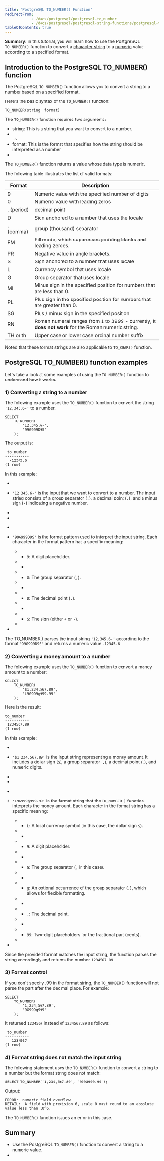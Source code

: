```yaml
---
title: 'PostgreSQL TO_NUMBER() Function'
redirectFrom:
            - /docs/postgresql/postgresql-to_number 
            - /docs/postgresql/postgresql-string-functions/postgresql-to_number/
tableOfContents: true
---
```


**Summary**: in this tutorial, you will learn how to use the PostgreSQL `TO_NUMBER()` function to convert a [character string](/docs/postgresql/postgresql-char-varchar-text/) to a [numeric](https://www.postgresqltutorial.com/postgresql-tutorial/postgresql-numeric) value according to a specified format.



## Introduction to the PostgreSQL TO_NUMBER() function



The PostgreSQL `TO_NUMBER()` function allows you to convert a string to a number based on a specified format.



Here's the basic syntax of the `TO_NUMBER()` function:



```
TO_NUMBER(string, format)
```



The `TO_NUMBER()` function requires two arguments:



- string: This is a string that you want to convert to a number.
- -
- format: This is the format that specifies how the string should be interpreted as a number.
- 


The `TO_NUMBER()` function returns a value whose data type is numeric.



The following table illustrates the list of valid formats:



| Format     | Description                                                                                         |
| ---------- | --------------------------------------------------------------------------------------------------- |
| 9          | Numeric value with the specified number of digits                                                   |
| 0          | Numeric value with leading zeros                                                                    |
| . (period) | decimal point                                                                                       |
| D          | Sign anchored to a number that uses the locale                                                      |
| , (comma)  | group (thousand) separator                                                                          |
| FM         | Fill mode, which suppresses padding blanks and leading zeroes.                                      |
| PR         | Negative value in angle brackets.                                                                   |
| S          | Sign anchored to a number that uses locale                                                          |
| L          | Currency symbol that uses locale                                                                    |
| G          | Group separator that uses locale                                                                    |
| MI         | Minus sign in the specified position for numbers that are less than 0.                              |
| PL         | Plus sign in the specified position for numbers that are greater than 0.                            |
| SG         | Plus / minus sign in the specified position                                                         |
| RN         | Roman numeral ranges from 1 to 3999 - currently, it **does not work** for the Roman numeric string. |
| TH or th   | Upper case or lower case ordinal number suffix                                                      |



Noted that these format strings are also applicable to `TO_CHAR()` function.



## PostgreSQL TO_NUMBER() function examples



Let's take a look at some examples of using the `TO_NUMBER()` function to understand how it works.



### 1) Converting a string to a number



The following example uses the `TO_NUMBER()` function to convert the string `'12,345.6-'` to a number.



```
SELECT
    TO_NUMBER(
        '12,345.6-',
        '99G999D9S'
    );
```



The output is:



```
 to_number
-----------
  -12345.6
(1 row)
```



In this example:



- 
- `'12,345.6-'` is the input that we want to convert to a number. The input string consists of a group separator (`,`), a decimal point (`.`), and a minus sign (`-`) indicating a negative number.

- 
-

* 
* `'99G999D9S'` is the format pattern used to interpret the input string. Each character in the format pattern has a specific meaning:

  
  -   - `9`: A digit placeholder.
  -   -
  -   - `G`: The group separator (`,`).
  -   -
  -   - `D`: The decimal point (`.`).
  -   -
  -   - `S`: The sign (either `+` or `-`).
  - 
  
* 


The TO_NUMBER() parses the input string `'12,345.6-'` according to the format `'99G999D9S'` and returns a numeric value `-12345.6`



### 2) Converting a money amount to a number



The following example uses the `TO_NUMBER()` function to convert a money amount to a number:



```
SELECT
    TO_NUMBER(
        '$1,234,567.89',
        'L9G999g999.99'
    );
```



Here is the result:



```
to_number
-----------
 1234567.89
(1 row)
```



In this example:



- 
- `'$1,234,567.89'` is the input string representing a money amount. It includes a dollar sign (`$`), a group separator (`,`), a decimal point (`.`), and numeric digits.

- 
-

* 
* `'L9G999g999.99'` is the format string that the `TO_NUMBER()` function interprets the money amount. Each character in the format string has a specific meaning:

  
  -   - `L`: A local currency symbol (in this case, the dollar sign `$`).
  -   -
  -   - `9`: A digit placeholder.
  -   -
  -   - `G`: The group separator (`,` in this case).
  -   -
  -   - `g`: An optional occurrence of the group separator (`,`), which allows for flexible formatting.
  -   -
  -   - `.`: The decimal point.
  -   -
  -   - `99`: Two-digit placeholders for the fractional part (cents).
  - 
  
* 


Since the provided format matches the input string, the function parses the string accordingly and returns the number `1234567.89`.



### 3) Format control



If you don't specify .99 in the format string, the `TO_NUMBER()` function will not parse the part after the decimal place. For example:



```
SELECT
    TO_NUMBER(
        '1,234,567.89',
        '9G999g999'
    );
```



It returned `1234567` instead of `1234567.89` as follows:



```
 to_number
-----------
   1234567
(1 row)
```



### 4) Format string does not match the input string



The following statement uses the `TO_NUMBER()` function to convert a string to a number but the format string does not match:



```
SELECT TO_NUMBER('1,234,567.89', '999G999.99');
```



Output:



```
ERROR:  numeric field overflow
DETAIL:  A field with precision 6, scale 0 must round to an absolute value less than 10^6.
```



The `TO_NUMBER()` function issues an error in this case.



## Summary



- Use the PostgreSQL `TO_NUMBER()` function to convert a string to a numeric value.
- 
